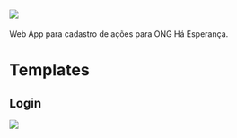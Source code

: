# ![](https://github.com/jnassula/ha_esperanca/blob/main/images/logo_login.png)
Web App para cadastro de ações para ONG Há Esperança.

<h1>Templates</h1>
<h2>Login</h2>
<img src=”https://ibb.co/nR2DQtS”>

